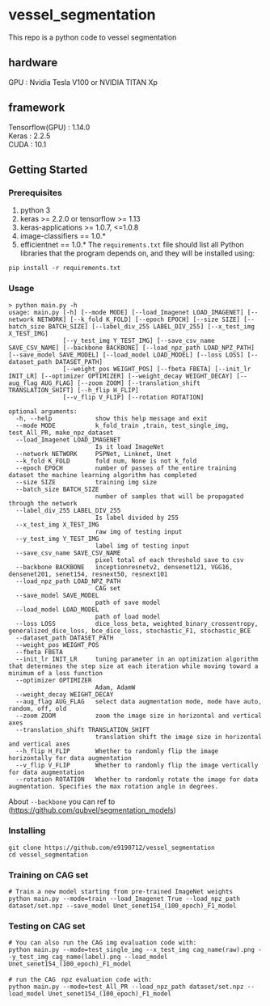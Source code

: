 # vessel_segmentation
This repo is a python code to vessel segmentation

## hardware 
GPU : Nvidia Tesla V100 or NVIDIA TITAN Xp

## framework
Tensorflow(GPU) : 1.14.0 <br>
Keras : 2.2.5 <br>
CUDA : 10.1

## Getting Started
### Prerequisites
1. python 3
2. keras >= 2.2.0 or tensorflow >= 1.13
3. keras-applications >= 1.0.7, <=1.0.8
4. image-classifiers == 1.0.*
5. efficientnet == 1.0.*
The `requirements.txt` file should list all Python libraries that the program
 depends on, and they will be installed using:

```
pip install -r requirements.txt
```
### Usage
```
> python main.py -h
usage: main.py [-h] [--mode MODE] [--load_Imagenet LOAD_IMAGENET] [--network NETWORK] [--k_fold K_FOLD] [--epoch EPOCH] [--size SIZE] [--batch_size BATCH_SIZE] [--label_div_255 LABEL_DIV_255] [--x_test_img X_TEST_IMG]
               [--y_test_img Y_TEST_IMG] [--save_csv_name SAVE_CSV_NAME] [--backbone BACKBONE] [--load_npz_path LOAD_NPZ_PATH] [--save_model SAVE_MODEL] [--load_model LOAD_MODEL] [--loss LOSS] [--dataset_path DATASET_PATH]
               [--weight_pos WEIGHT_POS] [--fbeta FBETA] [--init_lr INIT_LR] [--optimizer OPTIMIZER] [--weight_decay WEIGHT_DECAY] [--aug_flag AUG_FLAG] [--zoom ZOOM] [--translation_shift TRANSLATION_SHIFT] [--h_flip H_FLIP]
               [--v_flip V_FLIP] [--rotation ROTATION]

optional arguments:
  -h, --help            show this help message and exit
  --mode MODE           k_fold_train ,train, test_single_img, test_All_PR, make_npz_dataset
  --load_Imagenet LOAD_IMAGENET
                        Is it load ImageNet
  --network NETWORK     PSPNet, Linknet, Unet
  --k_fold K_FOLD       fold num, None is not k_fold
  --epoch EPOCH         number of passes of the entire training dataset the machine learning algorithm has completed
  --size SIZE           training img size
  --batch_size BATCH_SIZE
                        number of samples that will be propagated through the network
  --label_div_255 LABEL_DIV_255
                        Is label divided by 255
  --x_test_img X_TEST_IMG
                        raw img of testing input
  --y_test_img Y_TEST_IMG
                        label img of testing input
  --save_csv_name SAVE_CSV_NAME
                        pixel total of each threshold save to csv
  --backbone BACKBONE   inceptionresnetv2, densenet121, VGG16, densenet201, senet154, resnext50, resnext101
  --load_npz_path LOAD_NPZ_PATH
                        CAG set
  --save_model SAVE_MODEL
                        path of save model
  --load_model LOAD_MODEL
                        path of load model
  --loss LOSS           dice_loss_beta, weighted_binary_crossentropy, generalized_dice_loss, bce_dice_loss, stochastic_F1, stochastic_BCE
  --dataset_path DATASET_PATH
  --weight_pos WEIGHT_POS
  --fbeta FBETA
  --init_lr INIT_LR     tuning parameter in an optimization algorithm that determines the step size at each iteration while moving toward a minimum of a loss function
  --optimizer OPTIMIZER
                        Adam, AdamW
  --weight_decay WEIGHT_DECAY
  --aug_flag AUG_FLAG   select data augmentation mode, mode have auto, random, off, old
  --zoom ZOOM           zoom the image size in horizontal and vertical axes
  --translation_shift TRANSLATION_SHIFT
                        translation shift the image size in horizontal and vertical axes
  --h_flip H_FLIP       Whether to randomly flip the image horizontally for data augmentation
  --v_flip V_FLIP       Whether to randomly flip the image vertically for data augmentation
  --rotation ROTATION   Whether to randomly rotate the image for data augmentation. Specifies the max rotation angle in degrees.
```
About ```--backbone``` you can ref to (https://github.com/qubvel/segmentation_models)
### Installing
```
git clone https://github.com/e9190712/vessel_segmentation
cd vessel_segmentation
```

### Training on CAG set
```
# Train a new model starting from pre-trained ImageNet weights
python main.py --mode=train --load_Imagenet True --load_npz_path dataset/set.npz --save_model Unet_senet154_(100_epoch)_F1_model
```
### Testing on CAG set
```
# You can also run the CAG img evaluation code with:
python main.py --mode=test_single_img --x_test_img cag_name(raw).png --y_test_img cag_name(label).png --load_model Unet_senet154_(100_epoch)_F1_model

# run the CAG　npz evaluation code with:
python main.py --mode=test_All_PR --load_npz_path dataset/set.npz --load_model Unet_senet154_(100_epoch)_F1_model
```
